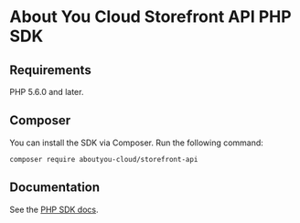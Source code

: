 # About You Cloud Storefront API PHP SDK

## Requirements

PHP 5.6.0 and later.

## Composer

You can install the SDK via Composer. Run the following command:

`composer require aboutyou-cloud/storefront-api`

## Documentation

See the [PHP SDK docs](https://scayle.dev/en/dev/storefront-api/introduction).

